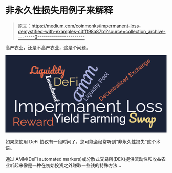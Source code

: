 # 非永久性损失用例子来解释

> 原文：<https://medium.com/coinmonks/impermanent-loss-demystified-with-examples-c3fff98a87b1?source=collection_archive---------0----------------------->

高产农业，还是不高产农业，这是个问题。

![](img/725926faacd75504b3e03c4d722757f6.png)

如果您使用 DeFi 协议有一段时间了，您可能会经常听到“非永久性损失”这个术语。

通过 AMM(DeFi automated markers)或分散式交易所(DEX)提供流动性和收益农业听起来像是一种在初始投资之外赚取一些钱的特殊方法…